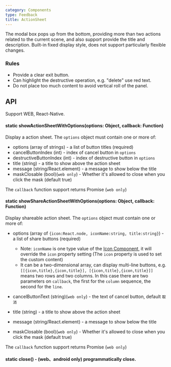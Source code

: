 ```yaml
---
category: Components
type: Feedback
title: ActionSheet
---
```


The modal box pops up from the bottom, providing more than two actions related to the current scene, and also support provide the title and description. Built-in fixed display style, does not support particularly flexible changes.

### Rules

- Provide a clear exit button.
- Can highlight the destructive operation, e.g. "delete" use red text.
- Do not place too much content to avoid vertical roll of the panel.


## API

Support WEB, React-Native.

#### static showActionSheetWithOptions(options: Object, callback: Function)

Display a action sheet. The `options` object must contain one or more of:

- options (array of strings) - a list of button titles (required)
- cancelButtonIndex (int) - index of cancel button in `options`
- destructiveButtonIndex (int) - index of destructive button in `options`
- title (string) - a title to show above the action sheet
- message (string/React.element) - a message to show below the title
- maskClosable (bool)(`web only`) - Whether it's allowed to close when you click the mask (default true)

The `callback` function support returns Promise (`web only`)

#### static showShareActionSheetWithOptions(options: Object, callback: Function)

Display shareable action sheet. The `options` object must contain one or more of:

- options (array of `{icon:React.node, iconName:string, title:string}`) - a list of share buttons (required)
    - Note: `iconName` is one type value of the [Icon Component](https://mobile.ant.design/components/icon), it will override the `icon` property setting (The `icon` property is used to set the custom content)
    - It can be a two-dimensional array, can display multi-line buttons, e.g. `[[{icon,title},{icon,title}], [{icon,title},{icon,title}]]` means two rows and two columns. In this case there are two parameters on `callback`, the first for the `column` sequence, the second for the `line`.

- cancelButtonText (string)(`web only`) - the text of cancel button, default `取消`
- title (string) - a title to show above the action sheet
- message (string/React.element) - a message to show below the title
- maskClosable (bool)(`web only`) - Whether it's allowed to close when you click the mask (default true)

The `callback` function support returns Promise (`web only`)

#### static close() - (web、android only) programmatically close.

